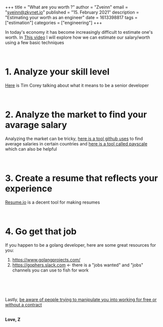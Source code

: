 +++
title = "What are you worth ?"
author = "Zveinn"
email = "sveinn@zkynet.io"
published = "15. February 2021"
description = "Estimating your worth as an engineer"
date = 1613398817
tags = ["estimation"]
categories = ["engineering"]
+++

In today's economy it has become increasingly difficult to estimate one's worth. In [This video](https://www.twitch.tv/videos/915012024) I will explore how we can estimate our salary/worth using a few basic techniques 

<br>

# 1. Analyze your skill level
[Here](https://www.youtube.com/watch?v=wGUThGNC93I&t=646s&ab_channel=IAmTimCorey) is Tim Corey talking about what it means to be a senior developer

<br>

# 2. Analyze the market to find your avarage salary
Analyzing the market can be tricky, [here is a tool github uses](https://stackoverflow.com/jobs/salary) to find average salaries in certain countries and [here is a tool called payscale](https://www.payscale.com/research/US/Job=Software_Engineer/Salary) which can also be helpful

<br>

# 3. Create a resume that reflects your experience
[Resume.io](https://resume.io/) is a decent tool for making resumes

<br>

# 4. Go get that job
If you happen to be a golang developer, here are some great resources for you:
 1. https://www.golangprojects.com/
 2. https://gophers.slack.com <- there is a "jobs wanted" and "jobs" channels you can use to fish for work

<br>
<br>
<br>

Lastly, [be aware of people trying to manipulate you into working for free or without a contract](https://www.youtube.com/results?search_query=signs+you+are+being+manipulated) 


<br>
<b>Love, Z</b>
 